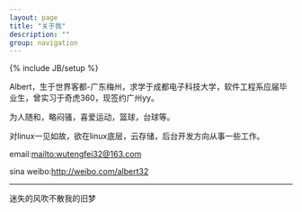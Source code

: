 ```yaml
---
layout: page
title: "关于我"
description: ""
group: navigation
---
```

{% include JB/setup %}

Albert，生于世界客都-广东梅州，求学于成都电子科技大学，软件工程系应届毕业生，曾实习于奇虎360，现签约广州yy。

为人随和，略闷骚，喜爱运动，篮球，台球等。

对linux一见如故，欲在linux底层，云存储，后台开发方向从事一些工作。

email:<mailto:wutengfei32@163.com>

sina weibo:<http://weibo.com/albert32>

---------------------------
迷失的风吹不散我的旧梦
